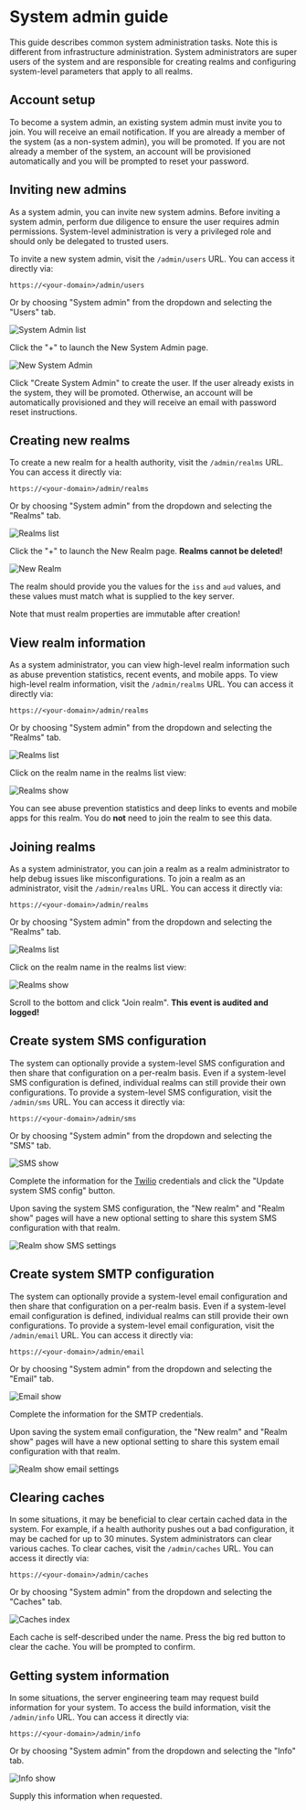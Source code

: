 # System admin guide

This guide describes common system administration tasks. Note this is different
from infrastructure administration. System administrators are super users of the
system and are responsible for creating realms and configuring system-level
parameters that apply to all realms.

## Account setup

To become a system admin, an existing system admin must invite you to join. You
will receive an email notification. If you are already a member of the system
(as a non-system admin), you will be promoted. If you are not already a member
of the system, an account will be provisioned automatically and you will be
prompted to reset your password.

## Inviting new admins

As a system admin, you can invite new system admins. Before inviting a system
admin, perform due diligence to ensure the user requires admin permissions.
System-level administration is very a privileged role and should only be
delegated to trusted users.

To invite a new system admin, visit the `/admin/users` URL. You can access it
directly via:

```text
https://<your-domain>/admin/users
```

Or by choosing "System admin" from the dropdown and selecting the "Users" tab.

![System Admin list](images/system-admin/users-index.png "System Admin list")

Click the "+" to launch the New System Admin page.

![New System Admin](images/system-admin/new-system-admin.png "New System Admin")

Click "Create System Admin" to create the user. If the user already exists in
the system, they will be promoted. Otherwise, an account will be automatically
provisioned and they will receive an email with password reset instructions.

## Creating new realms

To create a new realm for a health authority, visit the `/admin/realms` URL. You
can access it directly via:

```text
https://<your-domain>/admin/realms
```

Or by choosing "System admin" from the dropdown and selecting the "Realms" tab.

![Realms list](images/system-admin/realms-index.png "Realms list")

Click the "+" to launch the New Realm page. **Realms cannot be deleted!**

![New Realm](images/system-admin/new-realm.png "New Realm")

The realm should provide you the values for the `iss` and `aud` values, and
these values must match what is supplied to the key server.

Note that must realm properties are immutable after creation!

## View realm information

As a system administrator, you can view high-level realm information such as
abuse prevention statistics, recent events, and mobile apps. To view high-level
realm information, visit the `/admin/realms` URL. You can access it directly
via:

```text
https://<your-domain>/admin/realms
```

Or by choosing "System admin" from the dropdown and selecting the "Realms" tab.

![Realms list](images/system-admin/realms-index.png "Realms list")

Click on the realm name in the realms list view:

![Realms show](images/system-admin/realm-show.png "Realm show")

You can see abuse prevention statistics and deep links to events and mobile apps
for this realm. You do **not** need to join the realm to see this data.

## Joining realms

As a system administrator, you can join a realm as a realm administrator to help
debug issues like misconfigurations. To join a realm as an administrator, visit
the `/admin/realms` URL. You can access it directly via:

```text
https://<your-domain>/admin/realms
```

Or by choosing "System admin" from the dropdown and selecting the "Realms" tab.

![Realms list](images/system-admin/realms-index.png "Realms list")

Click on the realm name in the realms list view:

![Realms show](images/system-admin/realm-show.png "Realm show")

Scroll to the bottom and click "Join realm". **This event is audited and
logged!**

## Create system SMS configuration

The system can optionally provide a system-level SMS configuration and then
share that configuration on a per-realm basis. Even if a system-level SMS
configuration is defined, individual realms can still provide their own
configurations. To provide a system-level SMS configuration, visit the
`/admin/sms` URL. You can access it directly via:

```text
https://<your-domain>/admin/sms
```

Or by choosing "System admin" from the dropdown and selecting the "SMS" tab.

![SMS show](images/system-admin/sms-show.png "SMS show")

Complete the information for the [Twilio](https://twilio.com) credentials and
click the "Update system SMS config" button.

Upon saving the system SMS configuration, the "New realm" and "Realm show" pages
will have a new optional setting to share this system SMS configuration with
that realm.

![Realm show SMS settings](images/system-admin/realm-show-sms.png "Realm show SMS settings")

## Create system SMTP configuration

The system can optionally provide a system-level email configuration and then
share that configuration on a per-realm basis. Even if a system-level email
configuration is defined, individual realms can still provide their own
configurations. To provide a system-level email configuration, visit the
`/admin/email` URL. You can access it directly via:

```text
https://<your-domain>/admin/email
```

Or by choosing "System admin" from the dropdown and selecting the "Email" tab.

![Email show](images/system-admin/email-show.png "Email show")

Complete the information for the SMTP credentials.

Upon saving the system email configuration, the "New realm" and "Realm show"
pages will have a new optional setting to share this system email configuration
with that realm.

![Realm show email settings](images/system-admin/realm-show-email.png "Realm show email settings")

## Clearing caches

In some situations, it may be beneficial to clear certain cached data in the
system. For example, if a health authority pushes out a bad configuration, it
may be cached for up to 30 minutes. System administrators can clear various
caches. To clear caches, visit the `/admin/caches` URL. You can access it
directly via:

```text
https://<your-domain>/admin/caches
```

Or by choosing "System admin" from the dropdown and selecting the "Caches" tab.

![Caches index](images/system-admin/caches-index.png "Caches index")

Each cache is self-described under the name. Press the big red button to clear
the cache. You will be prompted to confirm.

## Getting system information

In some situations, the server engineering team may request build information for your system. To access the build information, visit the `/admin/info` URL. You can access it
directly via:

```text
https://<your-domain>/admin/info
```

Or by choosing "System admin" from the dropdown and selecting the "Info" tab.

![Info show](images/system-admin/info-show.png "Info show")

Supply this information when requested.
